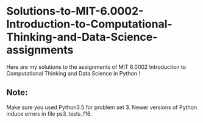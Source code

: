 # Solutions-to-MIT-6.0002-Introduction-to-Computational-Thinking-and-Data-Science-assignments
Here are my solutions to the assignments of MIT 6.0002 Introduction to Computational Thinking and Data Science in Python !


## Note: 

Make sure you used Python3.5 for problem set 3. 
Newer versions of Python induce errors in file ps3_tests_f16.  

